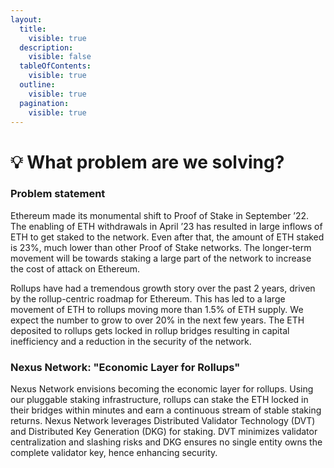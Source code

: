 ```yaml
---
layout:
  title:
    visible: true
  description:
    visible: false
  tableOfContents:
    visible: true
  outline:
    visible: true
  pagination:
    visible: true
---
```


# 💡 What problem are we solving?

### Problem statement

Ethereum made its monumental shift to Proof of Stake in September ’22. The enabling of ETH withdrawals in April ’23 has resulted in large inflows of ETH to get staked to the network. Even after that, the amount of ETH staked is 23%, much lower than other Proof of Stake networks. The longer-term movement will be towards staking a large part of the network to increase the cost of attack on Ethereum.

Rollups have had a tremendous growth story over the past 2 years, driven by the rollup-centric roadmap for Ethereum. This has led to a large movement of ETH to rollups moving more than 1.5% of ETH supply. We expect the number to grow to over 20% in the next few years. The ETH deposited to rollups gets locked in rollup bridges resulting in capital inefficiency and a reduction in the security of the network.

### Nexus Network: "Economic Layer for Rollups"

Nexus Network envisions becoming the economic layer for rollups. Using our pluggable staking infrastructure, rollups can stake the ETH locked in their bridges within minutes and earn a continuous stream of stable staking returns. Nexus Network leverages Distributed Validator Technology (DVT) and Distributed Key Generation (DKG) for staking. DVT minimizes validator centralization and slashing risks and DKG ensures no single entity owns the complete validator key, hence enhancing security. &#x20;

